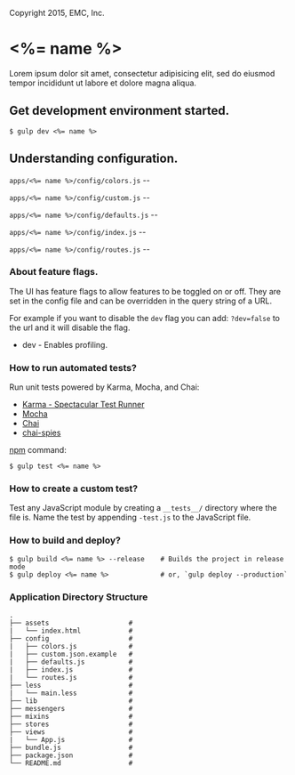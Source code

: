 Copyright 2015, EMC, Inc.

# <%= name %>

Lorem ipsum dolor sit amet, consectetur adipisicing elit, sed do eiusmod tempor incididunt ut labore et dolore magna aliqua.

## Get development environment started.

```shell
$ gulp dev <%= name %>
```

## Understanding configuration.

`apps/<%= name %>/config/colors.js` --

`apps/<%= name %>/config/custom.js` --

`apps/<%= name %>/config/defaults.js` --

`apps/<%= name %>/config/index.js` --

`apps/<%= name %>/config/routes.js` --

### About feature flags.

The UI has feature flags to allow features to be toggled on or off. They are set in the config file and can be overridden in the query string of a URL.

For example if you want to disable the `dev` flag you can add: `?dev=false` to the url and it will disable the flag.

 * dev - Enables profiling.

### How to run automated tests?

Run unit tests powered by Karma, Mocha, and Chai:
  * [Karma - Spectacular Test Runner](http://karma-runner.github.io/)
  * [Mocha](http://mochajs.org/)
  * [Chai](http://chaijs.com/)
  * [chai-spies](https://github.com/chaijs/chai-spies)


[npm](https://www.npmjs.org/doc/misc/npm-scripts.html) command:

```shell
$ gulp test <%= name %>
```

### How to create a custom test?

Test any JavaScript module by creating a `__tests__/` directory where
the file is. Name the test by appending `-test.js` to the JavaScript file.

### How to build and deploy?

```shell
$ gulp build <%= name %> --release    # Builds the project in release mode
$ gulp deploy <%= name %>             # or, `gulp deploy --production`
```

### Application Directory Structure

```
.
├── assets                    #
|   └── index.html            #
├── config                    #
|   ├── colors.js             #
|   ├── custom.json.example   #
|   ├── defaults.js           #
|   ├── index.js              #
|   └── routes.js             #
├── less                      #
|   └── main.less             #
├── lib                       #
├── messengers                #
├── mixins                    #
├── stores                    #
├── views                     #
|   └── App.js                #
├── bundle.js                 #
├── package.json              #
└── README.md                 #
```
